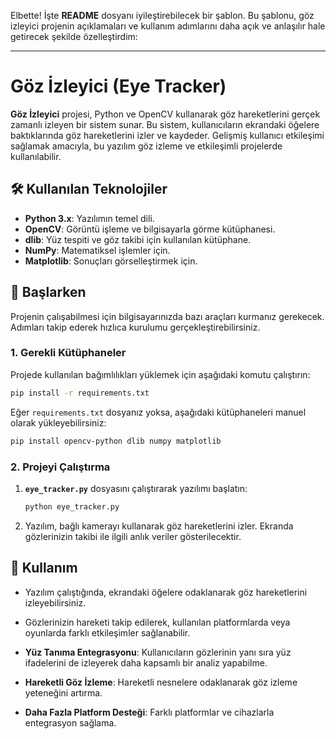 Elbette! İşte **README** dosyanı iyileştirebilecek bir şablon. Bu şablonu, göz izleyici projenin açıklamaları ve kullanım adımlarını daha açık ve anlaşılır hale getirecek şekilde özelleştirdim:

---

# Göz İzleyici (Eye Tracker)

**Göz İzleyici** projesi, Python ve OpenCV kullanarak göz hareketlerini gerçek zamanlı izleyen bir sistem sunar. Bu sistem, kullanıcıların ekrandaki öğelere baktıklarında göz hareketlerini izler ve kaydeder. Gelişmiş kullanıcı etkileşimi sağlamak amacıyla, bu yazılım göz izleme ve etkileşimli projelerde kullanılabilir.

## 🛠 Kullanılan Teknolojiler

* **Python 3.x**: Yazılımın temel dili.
* **OpenCV**: Görüntü işleme ve bilgisayarla görme kütüphanesi.
* **dlib**: Yüz tespiti ve göz takibi için kullanılan kütüphane.
* **NumPy**: Matematiksel işlemler için.
* **Matplotlib**: Sonuçları görselleştirmek için.

## 🚀 Başlarken

Projenin çalışabilmesi için bilgisayarınızda bazı araçları kurmanız gerekecek. Adımları takip ederek hızlıca kurulumu gerçekleştirebilirsiniz.

### 1. Gerekli Kütüphaneler

Projede kullanılan bağımlılıkları yüklemek için aşağıdaki komutu çalıştırın:

```bash
pip install -r requirements.txt
```

Eğer `requirements.txt` dosyanız yoksa, aşağıdaki kütüphaneleri manuel olarak yükleyebilirsiniz:

```bash
pip install opencv-python dlib numpy matplotlib
```

### 2. Projeyi Çalıştırma

1. **`eye_tracker.py`** dosyasını çalıştırarak yazılımı başlatın:

   ```bash
   python eye_tracker.py
   ```

2. Yazılım, bağlı kamerayı kullanarak göz hareketlerini izler. Ekranda gözlerinizin takibi ile ilgili anlık veriler gösterilecektir.


## 🔧 Kullanım

* Yazılım çalıştığında, ekrandaki öğelere odaklanarak göz hareketlerini izleyebilirsiniz.
* Gözlerinizin hareketi takip edilerek, kullanılan platformlarda veya oyunlarda farklı etkileşimler sağlanabilir.


* **Yüz Tanıma Entegrasyonu**: Kullanıcıların gözlerinin yanı sıra yüz ifadelerini de izleyerek daha kapsamlı bir analiz yapabilme.
* **Hareketli Göz İzleme**: Hareketli nesnelere odaklanarak göz izleme yeteneğini artırma.
* **Daha Fazla Platform Desteği**: Farklı platformlar ve cihazlarla entegrasyon sağlama.


